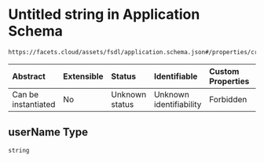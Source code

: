 # Untitled string in Application Schema

```txt
https://facets.cloud/assets/fsdl/application.schema.json#/properties/credentialRequests/properties/queues/properties/rabbitmq/items/0/properties/environmentVariables/items/0/properties/userName
```



| Abstract            | Extensible | Status         | Identifiable            | Custom Properties | Additional Properties | Access Restrictions | Defined In                                                                        |
| :------------------ | :--------- | :------------- | :---------------------- | :---------------- | :-------------------- | :------------------ | :-------------------------------------------------------------------------------- |
| Can be instantiated | No         | Unknown status | Unknown identifiability | Forbidden         | Allowed               | none                | [application.schema.json*](../out/application.schema.json "open original schema") |

## userName Type

`string`

